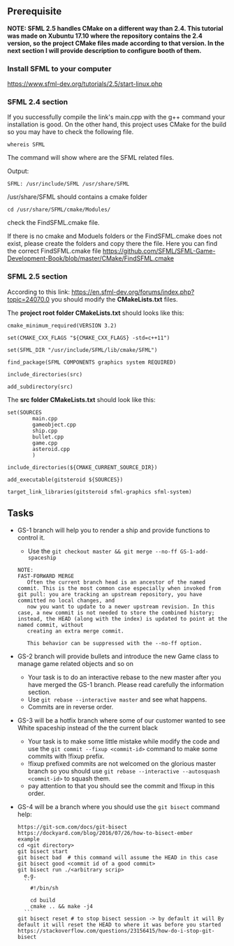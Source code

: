 ## Prerequisite

**NOTE: SFML 2.5 handles CMake on a different way than 2.4. This tutorial was made on Xubuntu 17.10 where the repository contains the 2.4 version, so the project CMake files made according to that version. In the next section I will provide description to configure booth of them.**

### Install SFML to your computer
https://www.sfml-dev.org/tutorials/2.5/start-linux.php

### SFML 2.4 section

If you successfully compile the link's main.cpp with the g++ command your installation is good. On the other hand, this project uses CMake for the build so you may have to check the following file.

```
whereis SFML
```
The command will show where are the SFML related files.

Output:

```
SFML: /usr/include/SFML /usr/share/SFML
```

/usr/share/SFML should contains a cmake folder

```
cd /usr/share/SFML/cmake/Modules/
```
check the FindSFML.cmake file.

If there is no cmake and Moduels folders or the FindSFML.cmake does not exist, please create the folders and copy there the file.
Here you can find the correct FindSFML.cmake file https://github.com/SFML/SFML-Game-Development-Book/blob/master/CMake/FindSFML.cmake

### SFML 2.5 section

According to this link: https://en.sfml-dev.org/forums/index.php?topic=24070.0 you should modify the **CMakeLists.txt** files.

The **project root folder CMakeLists.txt** should looks like this:
```
cmake_minimum_required(VERSION 3.2)

set(CMAKE_CXX_FLAGS "${CMAKE_CXX_FLAGS} -std=c++11")

set(SFML_DIR "/usr/include/SFML/lib/cmake/SFML")

find_package(SFML COMPONENTS graphics system REQUIRED)

include_directories(src)

add_subdirectory(src)
```

The **src folder CMakeLists.txt** should look like this:
```
set(SOURCES
        main.cpp
        gameobject.cpp
        ship.cpp
        bullet.cpp
        game.cpp
        asteroid.cpp
        )

include_directories(${CMAKE_CURRENT_SOURCE_DIR})

add_executable(gitsteroid ${SOURCES})

target_link_libraries(gitsteroid sfml-graphics sfml-system)
```


## Tasks

* GS-1 branch will help you to render a ship and provide functions to control it.
    * Use the ```git checkout master && git merge --no-ff GS-1-add-spaceship```
    ```
    NOTE:
    FAST-FORWARD MERGE
       Often the current branch head is an ancestor of the named commit. This is the most common case especially when invoked from git pull: you are tracking an upstream repository, you have committed no local changes, and
       now you want to update to a newer upstream revision. In this case, a new commit is not needed to store the combined history; instead, the HEAD (along with the index) is updated to point at the named commit, without
       creating an extra merge commit.

       This behavior can be suppressed with the --no-ff option.
    ```

* GS-2 branch will provide bullets and introduce the new Game class to manage game related objects and so on
    * Your task is to do an interactive rebase to the new master after you have merged the GS-1 branch. Please read carefully the information section.
    * Use ```git rebase --interactive master``` and see what happens.
    * Commits are in reverse order.

* GS-3 will be a hotfix branch where some of our customer wanted to see White spaceship instead of the the current black
    * Your task is to make some little mistake while modify the code and use the ```git commit --fixup <commit-id>``` command to make some commits with !fixup prefix.
    * !fixup prefixed commits are not welcomed on the glorious master branch so you should use ```git rebase --interactive --autosquash <commit-id>``` to squash them.
    * pay attention to that you should see the commit and !fixup <commit msg> in this order.

* GS-4 will be a branch where you should use the ```git bisect``` command
    help:
    ```
    https://git-scm.com/docs/git-bisect
    https://dockyard.com/blog/2016/07/26/how-to-bisect-ember
    example
    cd <git directory>
    git bisect start
    git bisect bad  # this command will assume the HEAD in this case
    git bisect good <commit id of a good commit>
    git bisect run ./<arbitrary scrip>
      e.g.
      ```
        #!/bin/sh

        cd build
        cmake .. && make -j4
      ```
    git bisect reset # to stop bisect session -> by default it will By default it will reset the HEAD to where it was before you started https://stackoverflow.com/questions/23156415/how-do-i-stop-git-bisect
    ```
